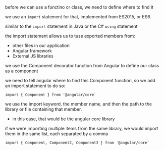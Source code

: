 before we can use a functino or class, we need to define where to find it

we use an `import` statement for that, implemented from ES2015, or ES6.

similar to the `import` statement in Java or the C# `using` statement

the import statement allows us to tuse exported members from:
- other files in our application
- Angular framework
- External JS libraries

we use the Component decorator function from Angular to define our class as a component

we need to tell angular where to find this Component function, so we add an import statement to do so:

```TS
import { Component } from '@angular/core`
```

we use the import keyword, the member name, and then the path to the library or file containing that member.
- in this case, that would be the angular core library

if we were importing multiple items from the same library, we would import them in the same list, each separated by a comma

```TS
import { Component, Component2, Component3 } from '@angular/core`
```

